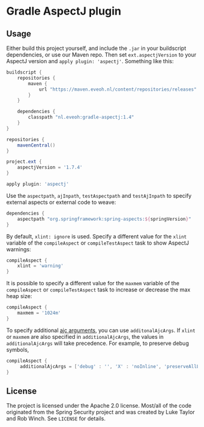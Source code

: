 Gradle AspectJ plugin
=====================

Usage
-----

Either build this project yourself, and include the `.jar` in your buildscript dependencies,
or use our Maven repo. Then set `ext.aspectjVersion` to your AspectJ version and `apply plugin: 'aspectj'`.
Something like this:

```groovy
buildscript {
    repositories {
        maven {
            url "https://maven.eveoh.nl/content/repositories/releases"
        }
    }

    dependencies {
        classpath "nl.eveoh:gradle-aspectj:1.4"
    }
}

repositories {
    mavenCentral()
}

project.ext {
    aspectjVersion = '1.7.4'
}

apply plugin: 'aspectj'
```

Use the `aspectpath`, `ajInpath`, `testAspectpath` and `testAjInpath` to specify external aspects or external code to weave:

```groovy
dependencies {
    aspectpath "org.springframework:spring-aspects:${springVersion}"
}
```

By default, `xlint: ignore` is used. Specify a different value for the `xlint` variable of the `compileAspect` or
`compileTestAspect` task to show AspectJ warnings:

```groovy
compileAspect {
    xlint = 'warning'
}
```

It is possible to specify a different value for the `maxmem` variable of the `compileAspect` or
`compileTestAspect` task to increase or decrease the max heap size:

```groovy
compileAspect {
    maxmem = '1024m'
}
```

To specify additional [ajc arguments](http://www.eclipse.org/aspectj/doc/released/devguide/antTasks-iajc.html#antTasks-iajc-options), you can use ```additonalAjcArgs```. If ```xlint``` or ```maxmem``` are also specified in ```additionalAjcArgs```, the values in ```additionalAjcArgs``` will take precedence. For example, to preserve debug symbols,

```groovy
compileAspect {
     additionalAjcArgs = ['debug' : '', 'X' : 'noInline', 'preserveAllLocals' : '']
}
```

License
-------

The project is licensed under the Apache 2.0 license. Most/all of the code
originated from the Spring Security project and was created by Luke Taylor and
Rob Winch. See `LICENSE` for details.
